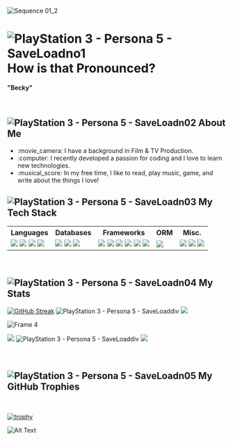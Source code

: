 ![Sequence 01_2](https://github.com/user-attachments/assets/0ed8fb07-ee1d-4044-8f8f-1aec58276370)

# ![PlayStation 3 - Persona 5 - SaveLoadno1](https://github.com/user-attachments/assets/121b5104-7b29-4148-b45c-2eae190839af) How is that Pronounced?

**"Becky"**

<br>

## ![PlayStation 3 - Persona 5 - SaveLoadn02](https://github.com/user-attachments/assets/474a6e74-9e4a-4adb-be49-1700a6a36b4c) About Me
 
<ul>
 <li>
  :movie_camera: I have a background in Film & TV Production.
 </li>
 <li>
  :computer: I recently developed a passion for coding and I love to learn new technologies.
 </li> 
 <li>
  :musical_score: In my free time, I like to read, play music, game, and write about the things I love!
 </li> 
</ul>

## ![PlayStation 3 - Persona 5 - SaveLoadn03](https://github.com/user-attachments/assets/4e967c29-79dd-4491-8db1-a0dc313d622e) My Tech Stack

<table>
    <tr>
        <th>Languages</th>
        <th>Databases</th>
        <th>Frameworks</th>
        <th>ORM</th>
        <th>Misc.</th>
    </tr>
 <tr>
  <td>
   <img src="https://img.shields.io/badge/HTML5-E34F26?style=for-the-badge&logo=html5&logoColor=white"></img>
   <img src="https://img.shields.io/badge/CSS3-1572B6?style=for-the-badge&logo=css3&logoColor=white"></img>
   <img src="https://img.shields.io/badge/JavaScript-323330?style=for-the-badge&logo=javascript&logoColor=F7DF1E"></img>
   <img src="https://img.shields.io/badge/json-5E5C5C?style=for-the-badge&logo=json&logoColor=white"></img>
  </td>
  <td>
   <img src="https://img.shields.io/badge/dbeaver-382923?style=for-the-badge&logo=dbeaver&logoColor=white"></img>
   <img src="https://img.shields.io/badge/MongoDB-4EA94B?style=for-the-badge&logo=mongodb&logoColor=white"></img>
   <img src="https://img.shields.io/badge/MySQL-005C84?style=for-the-badge&logo=mysql&logoColor=white"></img>
  </td>
  <td>
   <img src="https://img.shields.io/badge/Insomnia-5849be?style=for-the-badge&logo=Insomnia&logoColor=white"></img>
   <img src="https://img.shields.io/badge/jQuery-0769AD?style=for-the-badge&logo=jquery&logoColor=white"></img>
   <img src="https://img.shields.io/badge/Markdown-000000?style=for-the-badge&logo=markdown&logoColor=white"></img>
   <img src="https://img.shields.io/badge/Node%20js-339933?style=for-the-badge&logo=nodedotjs&logoColor=white"></img>
   <img src="https://img.shields.io/badge/npm-CB3837?style=for-the-badge&logo=npm&logoColor=white"></img>
   <img src="https://img.shields.io/badge/React-20232A?style=for-the-badge&logo=react&logoColor=61DAFB"></img>
  </td>
  <td>
   <img src="https://img.shields.io/badge/Sequelize-52B0E7?style=for-the-badge&logo=Sequelize&logoColor=white"></img>
  </td>
 <td>
  <img src="https://img.shields.io/badge/Adobe%20Creative%20Cloud-DA1F26?style=for-the-badge&logo=Adobe%20Creative%20Cloud&logoColor=white"></img>
  <img src="https://img.shields.io/badge/Canva-%2300C4CC.svg?&style=for-the-badge&logo=Canva&logoColor=white"></img>
  <img src="https://img.shields.io/badge/Figma-F24E1E?style=for-the-badge&logo=figma&logoColor=white"></img>
 </td>
 </tr>
</table>

<br>

## ![PlayStation 3 - Persona 5 - SaveLoadn04](https://github.com/user-attachments/assets/cc4585c7-7105-44f4-b773-b173d65879cf) My Stats

[![GitHub Streak](https://github-readme-streak-stats.herokuapp.com?user=m-beke&exclude_days=Sun%2CSat&card_width=440&background=0C0B0B&border=E9E8E7&ring=FC0000&fire=FC0000&currStreakLabel=E9E8E7&stroke=E9E8E7&currStreakNum=E9E8E7&sideNums=E9E8E7&sideLabels=E9E8E7&dates=FC0000&excludeDaysLabel=FFFFFF00&hide_longest_streak=true)](https://git.io/streak-stats)  ![PlayStation 3 - Persona 5 - SaveLoaddiv](https://github.com/user-attachments/assets/c5bda313-6355-4b22-a099-61a410e6a572) ![](https://github-readme-stats.vercel.app/api?username=m-beke&theme=radical&hide_rank=true&hide_border=false&include_all_commits=true&count_private=true&title_color=FC0000&text_color=E9E8E7&border_color=E9E8E7&bg_color=0C0B0B)<br>

![Frame 4](https://github.com/user-attachments/assets/9a93420b-c3b3-4356-b604-466effb1b05d)

 ![](https://github-readme-stats.vercel.app/api/top-langs/?username=m-beke&theme=radical&layout=normal&hide_border=false&include_all_commits=true&count_private=true&title_color=FC0000&text_color=E9E8E7&border_color=E9E8E7&bg_color=0C0B0B) ![PlayStation 3 - Persona 5 - SaveLoaddiv](https://github.com/user-attachments/assets/84189d32-fbd9-4ec4-8421-f9869e260b61) ![](https://github-contributor-stats.vercel.app/api?username=m-beke&limit=4&theme=radical&card_width=100px&combine_all_yearly_contributions=true&title_color=FC0000&text_color=E9E8E7&border_color=E9E8E7&bg_color=0C0B0B)
<br>
<br>
<br>

## ![PlayStation 3 - Persona 5 - SaveLoadn05](https://github.com/user-attachments/assets/409ef817-be26-4faa-9813-6be2d196b5e1) My GitHub Trophies
<br>

[![trophy](https://github-profile-trophy.vercel.app/?username=m-beke&theme=buddhism&no-bg=true&no-frame=true)](https://github.com/m-beke/github-profile-trophy)

![Alt Text](https://i.giphy.com/media/v1.Y2lkPTc5MGI3NjExbW5lOXFjNWE1aHFoM2Rzbnd6eXJzcXJieHk0NmxlbTNqYjl5ZmZubCZlcD12MV9pbnRlcm5hbF9naWZfYnlfaWQmY3Q9cw/UNOX4x1R71hnOqtsXp/giphy.gif)
